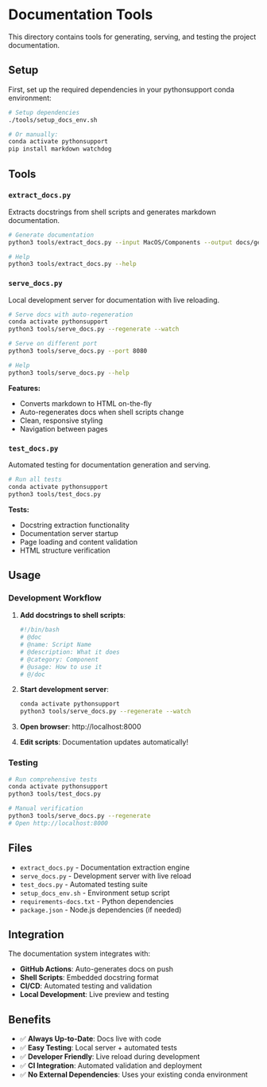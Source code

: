 # Documentation Tools

This directory contains tools for generating, serving, and testing the project documentation.

## Setup

First, set up the required dependencies in your pythonsupport conda environment:

```bash
# Setup dependencies
./tools/setup_docs_env.sh

# Or manually:
conda activate pythonsupport
pip install markdown watchdog
```

## Tools

### `extract_docs.py`
Extracts docstrings from shell scripts and generates markdown documentation.

```bash
# Generate documentation
python3 tools/extract_docs.py --input MacOS/Components --output docs/generated --verbose

# Help
python3 tools/extract_docs.py --help
```

### `serve_docs.py` 
Local development server for documentation with live reloading.

```bash
# Serve docs with auto-regeneration
conda activate pythonsupport
python3 tools/serve_docs.py --regenerate --watch

# Serve on different port
python3 tools/serve_docs.py --port 8080

# Help
python3 tools/serve_docs.py --help
```

**Features:**
- Converts markdown to HTML on-the-fly
- Auto-regenerates docs when shell scripts change
- Clean, responsive styling
- Navigation between pages

### `test_docs.py`
Automated testing for documentation generation and serving.

```bash
# Run all tests
conda activate pythonsupport
python3 tools/test_docs.py
```

**Tests:**
- Docstring extraction functionality
- Documentation server startup
- Page loading and content validation
- HTML structure verification

## Usage

### Development Workflow

1. **Add docstrings to shell scripts**:
   ```bash
   #!/bin/bash
   # @doc
   # @name: Script Name
   # @description: What it does
   # @category: Component
   # @usage: How to use it
   # @/doc
   ```

2. **Start development server**:
   ```bash
   conda activate pythonsupport
   python3 tools/serve_docs.py --regenerate --watch
   ```

3. **Open browser**: http://localhost:8000

4. **Edit scripts**: Documentation updates automatically!

### Testing

```bash
# Run comprehensive tests
conda activate pythonsupport
python3 tools/test_docs.py

# Manual verification
python3 tools/serve_docs.py --regenerate
# Open http://localhost:8000
```

## Files

- `extract_docs.py` - Documentation extraction engine
- `serve_docs.py` - Development server with live reload  
- `test_docs.py` - Automated testing suite
- `setup_docs_env.sh` - Environment setup script
- `requirements-docs.txt` - Python dependencies
- `package.json` - Node.js dependencies (if needed)

## Integration

The documentation system integrates with:
- **GitHub Actions**: Auto-generates docs on push
- **Shell Scripts**: Embedded docstring format
- **CI/CD**: Automated testing and validation
- **Local Development**: Live preview and testing

## Benefits

- ✅ **Always Up-to-Date**: Docs live with code
- ✅ **Easy Testing**: Local server + automated tests  
- ✅ **Developer Friendly**: Live reload during development
- ✅ **CI Integration**: Automated validation and deployment
- ✅ **No External Dependencies**: Uses your existing conda environment
